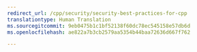 ```yaml
---
redirect_url: /cpp/security/security-best-practices-for-cpp
translationtype: Human Translation
ms.sourcegitcommit: 9eb0475b1c1bf52138f60dc78ec545158e57db6d
ms.openlocfilehash: ae822a7b3cb2579aa5354b44baa72636d667f762

---
```




<!--HONumber=Jan17_HO1-->


